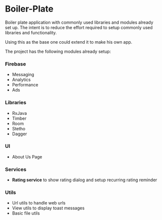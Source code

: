# Boiler-Plate

Boiler plate application with commonly used libraries and modules already set up. The intent is to reduce the effort required to setup commonly used libraries and functionality. 

Using this as the base one could extend it to make his own app. 

The project has the following modules already setup: 

### Firebase 

- Messaging
- Analytics 
- Performance
- Ads

### Libraries
- RxJava
- Timber
- Room
- Stetho
- Dagger

### UI

- About Us Page

### Services

- **Rating service** to show rating dialog and setup recurring rating reminder

### Utils

- Url utils to handle web urls
- View utils to display toast messages
- Basic file utils

